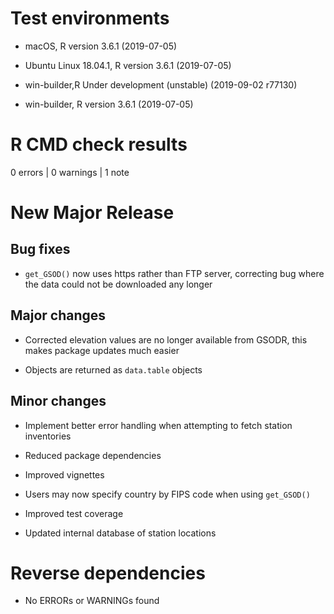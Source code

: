 # Test environments

  -  macOS, R version 3.6.1 (2019-07-05)

  -  Ubuntu Linux 18.04.1, R version 3.6.1 (2019-07-05)

  -  win-builder,R Under development (unstable) (2019-09-02 r77130)

  -  win-builder, R version 3.6.1 (2019-07-05)


# R CMD check results

0 errors | 0 warnings | 1 note

# New Major Release

## Bug fixes

- `get_GSOD()` now uses https rather than FTP server, correcting bug where the
data could not be downloaded any longer

## Major changes

- Corrected elevation values are no longer available from GSODR, this makes
package updates much easier

- Objects are returned as `data.table` objects

## Minor changes

- Implement better error handling when attempting to fetch station inventories

- Reduced package dependencies

- Improved vignettes

- Users may now specify country by FIPS code when using `get_GSOD()`

- Improved test coverage

- Updated internal database of station locations

# Reverse dependencies

- No ERRORs or WARNINGs found

